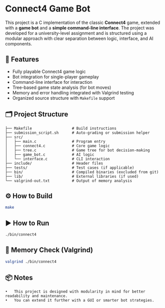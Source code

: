 # Connect4 Game Bot

This project is a C implementation of the classic **Connect4** game, extended with a **game bot** and a **simple command-line interface**. The project was developed for a university-level assignment and is structured using a modular approach with clear separation between logic, interface, and AI components.

## 🧠 Features

- Fully playable Connect4 game logic
- Bot integration for single-player gameplay
- Command-line interface for interaction
- Tree-based game state analysis (for bot moves)
- Memory and error handling integrated with Valgrind testing
- Organized source structure with `Makefile` support

## 🗂️ Project Structure
```
├── Makefile                  # Build instructions
├── submission_script.sh      # Auto-grading or submission helper
├── src/
│   ├── main.c                # Program entry
│   ├── connect4.c            # Core game logic
│   ├── tree.c                # Game tree for bot decision-making
│   ├── game_bot.c            # AI logic
│   └── interface.c           # CLI interaction
├── include/                  # Header files
├── tests/                    # Test cases (if applicable)
├── bin/                      # Compiled binaries (excluded from git)
├── lib/                      # External libraries (if used)
└── valgrind-out.txt          # Output of memory analysis
```

## ⚙️ How to Build

```bash
make
```

## ▶️ How to Run
```bash
./bin/connect4
```

## 🧪 Memory Check (Valgrind)
```bash
valgrind ./bin/connect4
````

## 📦 Notes
	•	This project is designed with modularity in mind for better readability and maintenance.
	•	You can extend it further with a GUI or smarter bot strategies.
